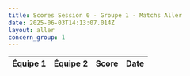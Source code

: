 ```yaml
---
title: Scores Session 0 - Groupe 1 - Matchs Aller
date: 2025-06-03T14:13:07.014Z
layout: aller
concern_group: 1
---
```




| Équipe 1 | Équipe 2 | Score | Date |
|----------|----------|-------|------|

